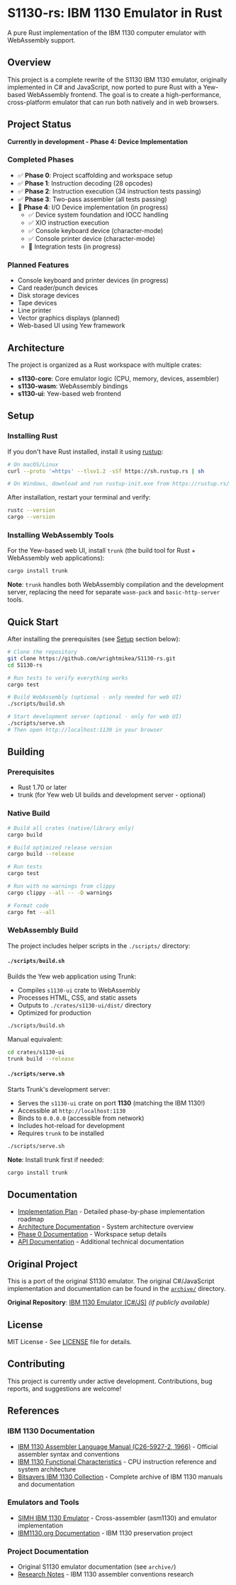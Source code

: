 # S1130-rs: IBM 1130 Emulator in Rust

A pure Rust implementation of the IBM 1130 computer emulator with WebAssembly support.

## Overview

This project is a complete rewrite of the S1130 IBM 1130 emulator, originally implemented in C# and JavaScript, now ported to pure Rust with a Yew-based WebAssembly frontend. The goal is to create a high-performance, cross-platform emulator that can run both natively and in web browsers.

## Project Status

**Currently in development - Phase 4: Device Implementation**

### Completed Phases
- ✅ **Phase 0**: Project scaffolding and workspace setup
- ✅ **Phase 1**: Instruction decoding (28 opcodes)
- ✅ **Phase 2**: Instruction execution (34 instruction tests passing)
- ✅ **Phase 3**: Two-pass assembler (all tests passing)
- 🔄 **Phase 4**: I/O Device implementation (in progress)
  - ✅ Device system foundation and IOCC handling
  - ✅ XIO instruction execution
  - ✅ Console keyboard device (character-mode)
  - ✅ Console printer device (character-mode)
  - 🔄 Integration tests (in progress)

### Planned Features
- Console keyboard and printer devices (in progress)
- Card reader/punch devices
- Disk storage devices
- Tape devices
- Line printer
- Vector graphics displays (planned)
- Web-based UI using Yew framework

## Architecture

The project is organized as a Rust workspace with multiple crates:

- **s1130-core**: Core emulator logic (CPU, memory, devices, assembler)
- **s1130-wasm**: WebAssembly bindings
- **s1130-ui**: Yew-based web frontend

## Setup

### Installing Rust

If you don't have Rust installed, install it using [rustup](https://rustup.rs/):

```bash
# On macOS/Linux
curl --proto '=https' --tlsv1.2 -sSf https://sh.rustup.rs | sh

# On Windows, download and run rustup-init.exe from https://rustup.rs/
```

After installation, restart your terminal and verify:
```bash
rustc --version
cargo --version
```

### Installing WebAssembly Tools

For the Yew-based web UI, install `trunk` (the build tool for Rust + WebAssembly web applications):

```bash
cargo install trunk
```

**Note**: `trunk` handles both WebAssembly compilation and the development server, replacing the need for separate `wasm-pack` and `basic-http-server` tools.

## Quick Start

After installing the prerequisites (see [Setup](#setup) section below):

```bash
# Clone the repository
git clone https://github.com/wrightmikea/S1130-rs.git
cd S1130-rs

# Run tests to verify everything works
cargo test

# Build WebAssembly (optional - only needed for web UI)
./scripts/build.sh

# Start development server (optional - only for web UI)
./scripts/serve.sh
# Then open http://localhost:1130 in your browser
```

## Building

### Prerequisites
- Rust 1.70 or later
- trunk (for Yew web UI builds and development server - optional)

### Native Build

```bash
# Build all crates (native/library only)
cargo build

# Build optimized release version
cargo build --release

# Run tests
cargo test

# Run with no warnings from clippy
cargo clippy --all -- -D warnings

# Format code
cargo fmt --all
```

### WebAssembly Build

The project includes helper scripts in the `./scripts/` directory:

#### `./scripts/build.sh`
Builds the Yew web application using Trunk:
- Compiles `s1130-ui` crate to WebAssembly
- Processes HTML, CSS, and static assets
- Outputs to `./crates/s1130-ui/dist/` directory
- Optimized for production

```bash
./scripts/build.sh
```

Manual equivalent:
```bash
cd crates/s1130-ui
trunk build --release
```

#### `./scripts/serve.sh`
Starts Trunk's development server:
- Serves the `s1130-ui` crate on port **1130** (matching the IBM 1130!)
- Accessible at `http://localhost:1130`
- Binds to `0.0.0.0` (accessible from network)
- Includes hot-reload for development
- Requires `trunk` to be installed

```bash
./scripts/serve.sh
```

**Note**: Install trunk first if needed:
```bash
cargo install trunk
```

## Documentation

- [Implementation Plan](./ImplementationPlan.md) - Detailed phase-by-phase implementation roadmap
- [Architecture Documentation](./docs/DMS-Architecture.md) - System architecture overview
- [Phase 0 Documentation](./docs/phase-0-workspace.md) - Workspace setup details
- [API Documentation](./docs/) - Additional technical documentation

## Original Project

This is a port of the original S1130 emulator. The original C#/JavaScript implementation and documentation can be found in the [`archive/`](./archive/) directory.

**Original Repository**: [IBM 1130 Emulator (C#/JS)](https://github.com/wrightmikea/S1130) *(if publicly available)*

## License

MIT License - See [LICENSE](./LICENSE) file for details.

## Contributing

This project is currently under active development. Contributions, bug reports, and suggestions are welcome!

## References

### IBM 1130 Documentation
- [IBM 1130 Assembler Language Manual (C26-5927-2, 1966)](https://bitsavers.org/pdf/ibm/1130/lang/C26-5927-2_1130_Assembler_Language_1966.pdf) - Official assembler syntax and conventions
- [IBM 1130 Functional Characteristics](https://ibm1130.net/functional/) - CPU instruction reference and system architecture
- [Bitsavers IBM 1130 Collection](https://bitsavers.org/pdf/ibm/1130/) - Complete archive of IBM 1130 manuals and documentation

### Emulators and Tools
- [SIMH IBM 1130 Emulator](https://github.com/simh/simh/tree/master/Ibm1130) - Cross-assembler (asm1130) and emulator implementation
- [IBM1130.org Documentation](http://ibm1130.org) - IBM 1130 preservation project

### Project Documentation
- Original S1130 emulator documentation (see `archive/`)
- [Research Notes](./docs/research.md) - IBM 1130 assembler conventions research
